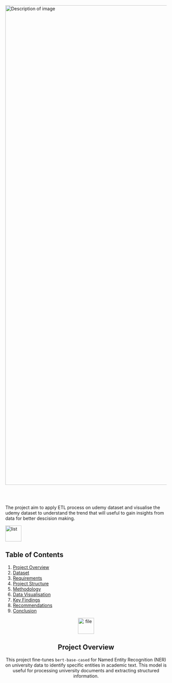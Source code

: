 <img src="https://i.ibb.co/2vfkHVB/UDEMY-Projects-img.jpg" width="1500" alt="Description of image">

<br></br>

The project aim to apply ETL process on udemy dataset and visualise the udemy dataset to understand the trend that will useful to gain insights from data for better descision making.





<div align= "start">
  
<a href="https://imgbb.com/"><img src="https://i.ibb.co/Ksw7GWz/list.png" width="50" alt="list" border="0"></a> <div/>




## **Table of Contents**
1. [Project Overview](#project-overview)
2. [Dataset](#dataset)
3. [Requirements](#requirements)
4. [Project Structure](#ProjectStructure)
5. [Methodology](#Methodlogy)
6. [Data Visualisation](#Visualisation)
7. [Key Findings](#KeyFindings)
8. [Recommendations](#Recommendations)
9. [Conclusion](#Conclusion)



<div align= "center">
  <a href="https://imgbb.com/"><img src="https://i.ibb.co/x2mBdn3/file.png"  width="50" alt="file" border="0"></a> <div/>

## **Project Overview**

This project fine-tunes `bert-base-cased` for Named Entity Recognition (NER) on university data to identify specific entities in academic text. This model is useful for processing university documents and extracting structured information.
